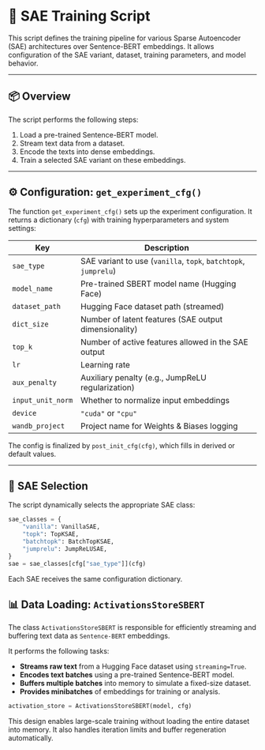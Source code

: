 # 🔧 SAE Training Script

This script defines the training pipeline for various Sparse Autoencoder (SAE) architectures over Sentence-BERT embeddings. It allows configuration of the SAE variant, dataset, training parameters, and model behavior.

---

## 📦 Overview

The script performs the following steps:

1. Load a pre-trained Sentence-BERT model.
2. Stream text data from a dataset.
3. Encode the texts into dense embeddings.
4. Train a selected SAE variant on these embeddings.

---

## ⚙️ Configuration: `get_experiment_cfg()`

The function `get_experiment_cfg()` sets up the experiment configuration. 
It returns a dictionary (`cfg`) with training hyperparameters and system settings:

| Key               | Description                                                                 |
|------------------|-----------------------------------------------------------------------------|
| `sae_type`        | SAE variant to use (`vanilla`, `topk`, `batchtopk`, `jumprelu`)             |
| `model_name`      | Pre-trained SBERT model name (Hugging Face)                                 |
| `dataset_path`    | Hugging Face dataset path (streamed)                                        |
| `dict_size`       | Number of latent features (SAE output dimensionality)                       |
| `top_k`           | Number of active features allowed in the SAE output                         |
| `lr`              | Learning rate                                                               |
| `aux_penalty`     | Auxiliary penalty (e.g., JumpReLU regularization)                           |
| `input_unit_norm` | Whether to normalize input embeddings                                       |
| `device`          | `"cuda"` or `"cpu"`                                                         |
| `wandb_project`   | Project name for Weights & Biases logging                                   |

The config is finalized by `post_init_cfg(cfg)`, which fills in 
derived or default values.

---

## 🧠 SAE Selection

The script dynamically selects the appropriate SAE class:

```python
sae_classes = {
    "vanilla": VanillaSAE,
    "topk": TopKSAE,
    "batchtopk": BatchTopKSAE,
    "jumprelu": JumpReLUSAE,
}
sae = sae_classes[cfg["sae_type"]](cfg)
```
Each SAE receives the same configuration dictionary.


## 📊 Data Loading: `ActivationsStoreSBERT`

The class `ActivationsStoreSBERT` is responsible for efficiently streaming and 
buffering text data as `Sentence-BERT` embeddings.

It performs the following tasks:

- **Streams raw text** from a Hugging Face dataset using `streaming=True`.
- **Encodes text batches** using a pre-trained Sentence-BERT model.
- **Buffers multiple batches** into memory to simulate a fixed-size dataset.
- **Provides minibatches** of embeddings for training or analysis.

```python
activation_store = ActivationsStoreSBERT(model, cfg)
```
This design enables large-scale training without loading the entire dataset into memory.
It also handles iteration limits and buffer regeneration automatically.
